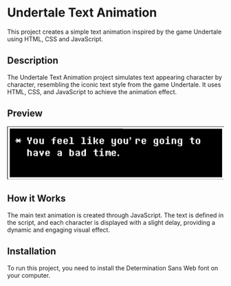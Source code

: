 # Undertale Text Animation

This project creates a simple text animation inspired by the game Undertale using HTML, CSS and JavaScript.

## Description

The Undertale Text Animation project simulates text appearing character by character, resembling the iconic text style from the game Undertale. It uses HTML, CSS, and JavaScript to achieve the animation effect.

## Preview

![Undertale Text Animation](sans.png)

## How it Works

The main text animation is created through JavaScript. The text is defined in the script, and each character is displayed with a slight delay, providing a dynamic and engaging visual effect.

## Installation

To run this project, you need to install the Determination Sans Web font on your computer.


